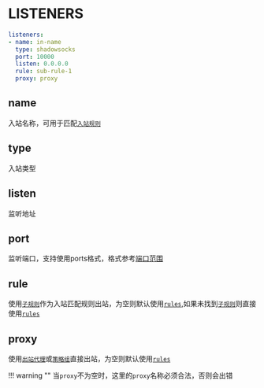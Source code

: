 # LISTENERS

```{.yaml linenums="1"}
listeners:
- name: in-name
  type: shadowsocks
  port: 10000
  listen: 0.0.0.0
  rule: sub-rule-1
  proxy: proxy
```

## name

入站名称，可用于匹配[`入站规则`](../../rules/index.md#in-name)

## type

入站类型

## listen

监听地址

## port

监听端口，支持使用ports格式，格式参考[端口范围](../../../handbook//syntax.md#_14)

## rule

使用[`子规则`](../../sub-rule.md)作为入站匹配规则出站，为空则默认使用[`rules`](../../rules/index.md),如果未找到[`子规则`](../../sub-rule.md)则直接使用[`rules`](../../rules/index.md)

## proxy

使用[`出站代理`](../../proxies/index.md)或[`策略组`](../../proxy-groups/index.md)直接出站，为空则默认使用[`rules`](../../rules/index.md)

!!! warning ""
    当`proxy`不为空时，这里的`proxy`名称必须合法，否则会出错
